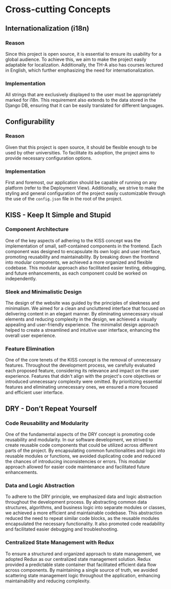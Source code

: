 <!--
SPDX-FileCopyrightText: 2023 2023, Nicolas Bota, Marcel Geiger, Florian Paul, Rajbir Singh, Niklas Sirch, Jan Swiridow, Duc Minh Vu, Mike Wegele

SPDX-License-Identifier: CC-BY-SA-4.0

This file is based on arc42 template, originally created by Gernot Starke and Peter Hruschka, which can be found [here](https://arc42.org/download) and has been altered to fit our needs. arc42 is licensed under CC-BY-SA-4.0. 
-->

# Cross-cutting Concepts

## Internationalization (i18n)

### Reason

Since this project is open source, it is essential to ensure its usability for a
global audience. To achieve this, we aim to make the project easily adaptable
for localization. Additionally, the TH-A also has courses lectured in English,
which further emphasizing the need for internationalization.

### Implementation

All strings that are exclusively displayed to the user must be appropriately
marked for i18n. This requirement also extends to the data stored in the Django 
DB, ensuring that it can be easily translated for different languages.

## Configurability

### Reason

Given that this project is open source, it should be flexible enough to be used 
by other universities. To facilitate its adoption, the project aims to provide 
necessary configuration options.

### Implementation

First and foremost, our application should be capable of running on any platform
(refer to the Deployment View). Additionally, we strive to make the styling and
general configuration of the project easily customizable through the use of the
`config.json` file in the root of the project.


## KISS - Keep It Simple and Stupid

### Component Architecture
One of the key aspects of adhering to the KISS concept was the implementation of small, self-contained components in the frontend. Each component was designed to encapsulate its own logic and user interface, promoting reusability and maintainability. By breaking down the frontend into modular components, we achieved a more organized and flexible codebase. This modular approach also facilitated easier testing, debugging, and future enhancements, as each component could be worked on independently.

### Sleek and Minimalistic Design
The design of the website was guided by the principles of sleekness and minimalism. We aimed for a clean and uncluttered interface that focused on delivering content in an elegant manner. By eliminating unnecessary visual elements and reducing complexity in the design, we achieved a visually appealing and user-friendly experience. The minimalist design approach helped to create a streamlined and intuitive user interface, enhancing the overall user experience.

### Feature Elimination
One of the core tenets of the KISS concept is the removal of unnecessary features. Throughout the development process, we carefully evaluated each proposed feature, considering its relevance and impact on the user experience. Features that didn't align with the project's core objectives or introduced unnecessary complexity were omitted. By prioritizing essential features and eliminating unnecessary ones, we ensured a more focused and efficient user interface.

## DRY - Don’t Repeat Yourself

### Code Reusability and Modularity
One of the fundamental aspects of the DRY concept is promoting code reusability and modularity. In our software development, we strived to create reusable code components that could be utilized across different parts of the project. By encapsulating common functionalities and logic into reusable modules or functions, we avoided duplicating code and reduced the chances of introducing inconsistencies or errors. This modular approach allowed for easier code maintenance and facilitated future enhancements.

### Data and Logic Abstraction
To adhere to the DRY principle, we emphasized data and logic abstraction throughout the development process. By abstracting common data structures, algorithms, and business logic into separate modules or classes, we achieved a more efficient and maintainable codebase. This abstraction reduced the need to repeat similar code blocks, as the reusable modules encapsulated the necessary functionality. It also promoted code readability and facilitated easier debugging and troubleshooting.

### Centralized State Management with Redux
To ensure a structured and organized approach to state management, we adopted Redux as our centralized state management solution. Redux provided a predictable state container that facilitated efficient data flow across components. By maintaining a single source of truth, we avoided scattering state management logic throughout the application, enhancing maintainability and reducing complexity.
